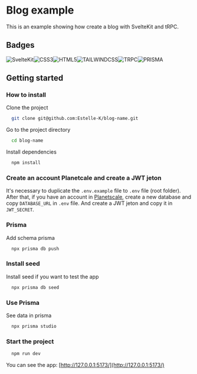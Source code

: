 # Blog example

This is an example showing how create a blog with SvelteKit and tRPC.

## Badges

![SvelteKit](https://img.shields.io/badge/SvelteKit-DC322F?style=for-the-badge&logoColor=white)![CSS3](https://img.shields.io/badge/css3-%231572B6.svg?style=for-the-badge&logo=css3&logoColor=white)![HTML5](https://img.shields.io/badge/html5-%23E34F26.svg?style=for-the-badge&logo=html5&logoColor=white)![TAILWINDCSS](https://img.shields.io/badge/tailwindcss-success.svg?style=for-the-badge&logoColor=white)![TRPC](https://img.shields.io/badge/trpc-blue.svg?style=for-the-badge&logoColor=white)![PRISMA](https://img.shields.io/badge/prisma-orange.svg?style=for-the-badge&logoColor=white)

## Getting started

### How to install

Clone the project

```bash
  git clone git@github.com:Estelle-K/blog-name.git
```

Go to the project directory

```bash
  cd blog-name
```

Install dependencies

```bash
  npm install
```

### Create an account Planetcale and create a JWT jeton

It's necessary to duplicate the `.env.example` file to `.env` file (root folder). After that, if you have an account in [Planetscale](https://planetscale.com/), create a new database and copy `DATABASE_URL` in `.env` file. And create a JWT jeton and copy it in `JWT_SECRET`.

### Prisma

Add schema prisma

```bash
  npx prisma db push
```

### Install seed

Install seed if you want to test the app

```bash
  npx prisma db seed
```

### Use Prisma

See data in prisma

```bash
  npx prisma studio
```

### Start the project

```bash
  npm run dev
```

You can see the app: [http://127.0.0.1:5173/](http://127.0.0.1:5173/)
